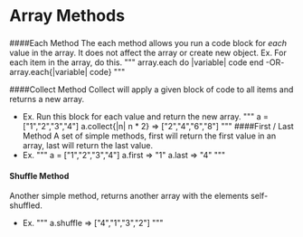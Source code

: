 # Array Methods

###
####Each Method
The each method allows you run a code block for *each* value in the array. It does not affect the array or create new object.
Ex. For each item in the array, do this.
"""
array.each do |variable|
code
end
-OR-
array.each{|variable| code}
"""

####Collect Method
Collect will apply a given block of code to all items and returns a new array.
- Ex. Run this block for each value and return the new array.
"""
a = ["1","2","3","4"]
a.collect{|n| n * 2}
=> ["2","4","6","8"]
"""
####First / Last Method
A set of simple methods, first will return the first value in an array, last will return the last value.
- Ex.
"""
a = ["1","2","3","4"]
a.first => "1"
a.last => "4"
"""

#### Shuffle Method
Another simple method, returns another array with the elements self-shuffled.
- Ex.
"""
a.shuffle => ["4","1","3","2"]
"""
